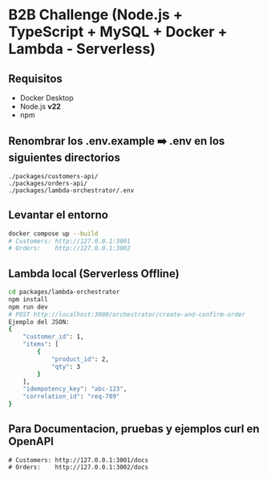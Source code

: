 # B2B Challenge (Node.js + TypeScript + MySQL + Docker + Lambda - Serverless)

## Requisitos
- Docker Desktop
- Node.js **v22**
- npm

 
## Renombrar los .env.example ➡️ .env en los siguientes directorios
```
./packages/customers-api/
./packages/orders-api/
./packages/lambda-orchestrator/.env
```

## Levantar el entorno
```bash
docker compose up --build
# Customers: http://127.0.0.1:3001
# Orders:    http://127.0.0.1:3002
```

## Lambda local (Serverless Offline)
```bash
cd packages/lambda-orchestrator
npm install
npm run dev
# POST http://localhost:3000/orchestrator/create-and-confirm-order
Ejemplo del JSON:
{
    "customer_id": 1,
    "items": [
        {
            "product_id": 2,
            "qty": 3
        }
    ],
    "idempotency_key": "abc-123",
    "correlation_id": "req-789"
}
```

## Para Documentacion, pruebas y ejemplos curl en OpenAPI
```
# Customers: http://127.0.0.1:3001/docs
# Orders:    http://127.0.0.1:3002/docs
```
